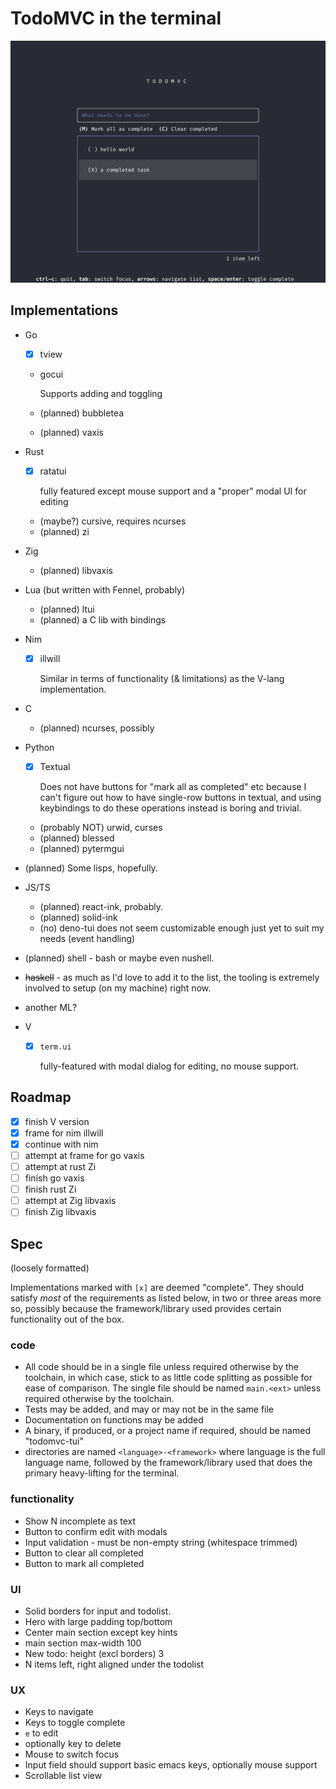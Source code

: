 # TodoMVC in the terminal

![demo](./demo.png)

## Implementations

- Go
  - [x] tview

  - gocui

    Supports adding and toggling

  - (planned) bubbletea

  - (planned) vaxis

- Rust

  - [x] ratatui

    fully featured except mouse support and a "proper" modal UI for editing

  - (maybe?) cursive, requires ncurses
  - (planned) zi

- Zig
  - (planned) libvaxis

- Lua (but written with Fennel, probably)
  - (planned) ltui
  - (planned) a C lib with bindings

- Nim
  - [x] illwill
    
    Similar in terms of functionality (& limitations) as the V-lang implementation.

- C
  - (planned) ncurses, possibly

- Python
  - [x] Textual

    Does not have buttons for "mark all as completed" etc because I can't figure
    out how to have single-row buttons in textual, and using keybindings to do
    these operations instead is boring and trivial.

  - (probably NOT) urwid, curses
  - (planned) blessed
  - (planned) pytermgui

- (planned) Some lisps, hopefully.

- JS/TS
  - (planned) react-ink, probably.
  - (planned) solid-ink
  - (no) deno-tui does not seem customizable enough just yet to suit my needs
    (event handling)

- (planned) shell - bash or maybe even nushell.

- ~~haskell~~ - as much as I'd love to add it to the list, the tooling is
  extremely involved to setup (on my machine) right now.

- another ML?

- V
  - [x] `term.ui`

    fully-featured with modal dialog for editing, no mouse support.

## Roadmap

- [x] finish V version
- [x] frame for nim illwill
- [x] continue with nim
- [ ] attempt at frame for go vaxis
- [ ] attempt at rust Zi
- [ ] finish go vaxis
- [ ] finish rust Zi
- [ ] attempt at Zig libvaxis
- [ ] finish Zig libvaxis

## Spec

(loosely formatted)

Implementations marked with `[x]` are deemed "complete". They should satisfy
_most_ of the requirements as listed below, in two or three areas more so,
possibly because the framework/library used provides certain functionality out
of the box.

### code

- All code should be in a single file unless required otherwise by the
  toolchain, in which case, stick to as little code splitting as possible for ease
  of comparison. The single file should be named `main.<ext>` unless required
  otherwise by the toolchain.
- Tests may be added, and may or may not be in the same file
- Documentation on functions may be added
- A binary, if produced, or a project name if required, should be named
  "todomvc-tui"
- directories are named `<language>-<framework>` where language is the full
  language name, followed by the framework/library used that does the primary
  heavy-lifting for the terminal.

### functionality

- Show N incomplete as text
- Button to confirm edit with modals
- Input validation - must be non-empty string (whitespace trimmed)
- Button to clear all completed
- Button to mark all completed

### UI

- Solid borders for input and todolist.
- Hero with large padding top/bottom
- Center main section except key hints
- main section max-width 100
- New todo: height (excl borders) 3
- N items left, right aligned under the todolist

### UX

- Keys to navigate
- Keys to toggle complete
- `e` to edit
- optionally key to delete
- Mouse to switch focus
- Input field should support basic emacs keys, optionally mouse support
- Scrollable list view
